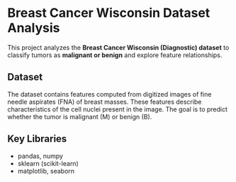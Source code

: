 # Breast Cancer Wisconsin Dataset Analysis

This project analyzes the **Breast Cancer Wisconsin (Diagnostic) dataset** to classify tumors as **malignant or benign** and explore feature relationships.

## Dataset

The dataset contains features computed from digitized images of fine needle aspirates (FNA) of breast masses.  These features describe characteristics of the cell nuclei present in the image.  The goal is to predict whether the tumor is malignant (M) or benign (B).

## Key Libraries
- pandas, numpy
- sklearn (scikit-learn)
- matplotlib, seaborn